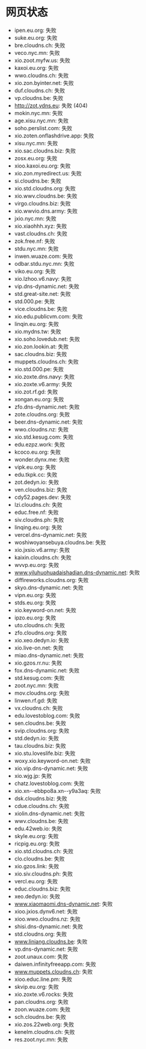 # 网页状态
- ipen.eu.org: 失败
- suke.eu.org: 失败
- bre.cloudns.ch: 失败
- veco.nyc.mn: 失败
- xio.zoot.myfw.us: 失败
- kaxoi.eu.org: 失败
- wwo.cloudns.ch: 失败
- xio.zon.byinter.net: 失败
- duf.cloudns.ch: 失败
- vp.cloudns.be: 失败
- http://zot.ydns.eu: 失败 (404)
- mokin.nyc.mn: 失败
- age.xisu.nyc.mn: 失败
- soho.perslist.com: 失败
- xio.zoten.onflashdrive.app: 失败
- xisu.nyc.mn: 失败
- xio.sac.cloudns.biz: 失败
- zosx.eu.org: 失败
- xioo.kaxoi.eu.org: 失败
- xio.zon.myredirect.us: 失败
- si.cloudns.be: 失败
- xio.std.cloudns.org: 失败
- xio.wwv.cloudns.be: 失败
- virgo.cloudns.biz: 失败
- xio.wwvio.dns.army: 失败
- jxio.nyc.mn: 失败
- xio.xiaohhh.xyz: 失败
- vast.cloudns.ch: 失败
- zok.free.nf: 失败
- stdu.nyc.mn: 失败
- inwen.wuaze.com: 失败
- odbar.stdu.nyc.mn: 失败
- viko.eu.org: 失败
- xio.lzhoo.v6.navy: 失败
- vip.dns-dynamic.net: 失败
- std.great-site.net: 失败
- std.000.pe: 失败
- vice.cloudns.be: 失败
- xio.edu.publicvm.com: 失败
- linqin.eu.org: 失败
- xio.mydns.tw: 失败
- xio.soho.lovedub.net: 失败
- xio.zon.lookin.at: 失败
- sac.cloudns.biz: 失败
- muppets.cloudns.ch: 失败
- xio.std.000.pe: 失败
- xio.zoxte.dns.navy: 失败
- xio.zoxte.v6.army: 失败
- xio.zot.rf.gd: 失败
- xongan.eu.org: 失败
- zfo.dns-dynamic.net: 失败
- zote.cloudns.org: 失败
- beer.dns-dynamic.net: 失败
- wwo.cloudns.nz: 失败
- xio.std.kesug.com: 失败
- edu.ezpz.work: 失败
- kcoco.eu.org: 失败
- wonder.dynx.me: 失败
- vipk.eu.org: 失败
- edu.tkpk.cc: 失败
- zot.dedyn.io: 失败
- ven.cloudns.biz: 失败
- cdy52.pages.dev: 失败
- lzi.cloudns.ch: 失败
- educ.free.nf: 失败
- siv.cloudns.ph: 失败
- linqing.eu.org: 失败
- vercel.dns-dynamic.net: 失败
- woshiwoyansebuya.cloudns.be: 失败
- xio.jxsio.v6.army: 失败
- kaixin.cloudns.ch: 失败
- wvvp.eu.org: 失败
- www.yiluhuohuadaishadian.dns-dynamic.net: 失败
- diffireworks.cloudns.org: 失败
- skyo.dns-dynamic.net: 失败
- vipn.eu.org: 失败
- stds.eu.org: 失败
- xio.keyword-on.net: 失败
- ipzo.eu.org: 失败
- uto.cloudns.ch: 失败
- zfo.cloudns.org: 失败
- xio.xeo.dedyn.io: 失败
- xio.live-on.net: 失败
- miao.dns-dynamic.net: 失败
- xio.gzos.rr.nu: 失败
- fox.dns-dynamic.net: 失败
- std.kesug.com: 失败
- zoot.nyc.mn: 失败
- mov.cloudns.org: 失败
- linwen.rf.gd: 失败
- vx.cloudns.ch: 失败
- edu.lovestoblog.com: 失败
- sen.cloudns.be: 失败
- svip.cloudns.org: 失败
- std.dedyn.io: 失败
- tau.cloudns.biz: 失败
- xio.stu.loveslife.biz: 失败
- woxy.xio.keyword-on.net: 失败
- xio.vip.dns-dynamic.net: 失败
- xio.wjg.jp: 失败
- chatz.lovestoblog.com: 失败
- xio.xn--ebbpo8a.xn--y9a3aq: 失败
- dsk.cloudns.biz: 失败
- cdue.cloudns.ch: 失败
- xiolin.dns-dynamic.net: 失败
- wwv.cloudns.be: 失败
- edu.42web.io: 失败
- skyle.eu.org: 失败
- ricpig.eu.org: 失败
- xio.std.cloudns.ch: 失败
- clo.cloudns.be: 失败
- xio.gzos.link: 失败
- xio.siv.cloudns.ph: 失败
- vercl.eu.org: 失败
- educ.cloudns.biz: 失败
- xeo.dedyn.io: 失败
- www.xiaomaomi.dns-dynamic.net: 失败
- xioo.jxios.dynv6.net: 失败
- xioo.wwo.cloudns.nz: 失败
- shisi.dns-dynamic.net: 失败
- std.cloudns.org: 失败
- www.liniang.cloudns.be: 失败
- vp.dns-dynamic.net: 失败
- zoot.unaux.com: 失败
- daiwen.infinityfreeapp.com: 失败
- www.muppets.cloudns.ch: 失败
- xioo.educ.line.pm: 失败
- skvip.eu.org: 失败
- xio.zoxte.v6.rocks: 失败
- pan.cloudns.org: 失败
- zoon.wuaze.com: 失败
- sch.cloudns.be: 失败
- xio.zos.22web.org: 失败
- kenelm.cloudns.ch: 失败
- res.zoot.nyc.mn: 失败
